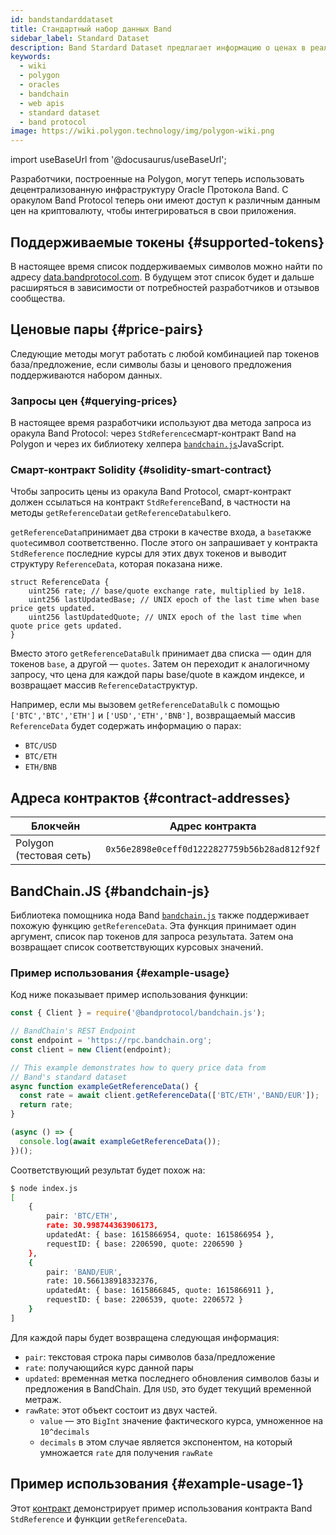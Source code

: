 ```yaml
---
id: bandstandarddataset
title: Стандартный набор данных Band
sidebar_label: Standard Dataset
description: Band Stardard Dataset предлагает информацию о ценах в реальном времени для более 196+ символов, охватывающих crypto валютный и сырьевой
keywords:
  - wiki
  - polygon
  - oracles
  - bandchain
  - web apis
  - standard dataset
  - band protocol
image: https://wiki.polygon.technology/img/polygon-wiki.png
---
```

import useBaseUrl from '@docusaurus/useBaseUrl';

Разработчики, построенные на Polygon, могут теперь использовать децентрализованную инфраструктуру Oracle Протокола Band. С оракулом Band Protocol теперь они имеют доступ к различным данным цен на криптовалюту, чтобы интегрироваться в свои приложения.

## Поддерживаемые токены {#supported-tokens}

В настоящее время список поддерживаемых символов можно найти по адресу [data.bandprotocol.com](http://data.bandprotcool.com). В будущем этот список будет и дальше расширяться в зависимости от потребностей разработчиков и отзывов сообщества.

## Ценовые пары {#price-pairs}

Следующие методы могут работать с любой комбинацией пар токенов база/предложение, если символы базы и ценового предложения поддерживаются набором данных.

### Запросы цен {#querying-prices}

В настоящее время разработчики используют два метода запроса из оракула Band Protocol: через `StdReference`смарт-контракт Band на Polygon и через их библиотеку хелпера [`bandchain.js`](https://www.npmjs.com/package/%40bandprotocol%2Fbandchain.js)JavaScript.

### Смарт-контракт Solidity {#solidity-smart-contract}

Чтобы запросить цены из оракула Band Protocol, смарт-контракт должен ссылаться на контракт `StdReference`Band, в частности на методы `getReferenceData`и `getReferenceDatabulk`его.

`getReferenceData`принимает два строки в качестве входа, а `base`также `quote`символ соответственно. После этого он запрашивает у контракта `StdReference` последние курсы для этих двух токенов и выводит структуру `ReferenceData`, которая показана ниже.

```
struct ReferenceData {
    uint256 rate; // base/quote exchange rate, multiplied by 1e18.
    uint256 lastUpdatedBase; // UNIX epoch of the last time when base price gets updated.
    uint256 lastUpdatedQuote; // UNIX epoch of the last time when quote price gets updated.
}
```

Вместо этого `getReferenceDataBulk` принимает два списка — один для токенов `base`, а другой — `quotes`. Затем он переходит к аналогичному запросу, что цена для каждой пары base/quote в каждом индексе, и возвращает массив `ReferenceData`структур.

Например, если мы вызовем `getReferenceDataBulk` с помощью `['BTC','BTC','ETH']` и `['USD','ETH','BNB']`, возвращаемый массив `ReferenceData` будет содержать информацию о парах:

- `BTC/USD`
- `BTC/ETH`
- `ETH/BNB`

## Адреса контрактов {#contract-addresses}

| Блокчейн | Адрес контракта |
| -------------------- | :------------------------------------------: |
| Polygon (тестовая сеть) | `0x56e2898e0ceff0d1222827759b56b28ad812f92f` |

## BandChain.JS {#bandchain-js}

Библиотека помощника нода Band [`bandchain.js`](https://www.npmjs.com/package/@bandprotocol/bandchain.js) также поддерживает похожую функцию `getReferenceData`. Эта функция принимает один аргумент, список пар токенов для запроса результата. Затем она возвращает список соответствующих курсовых значений.


### Пример использования {#example-usage}

Код ниже показывает пример использования функции:

```javascript
const { Client } = require('@bandprotocol/bandchain.js');

// BandChain's REST Endpoint
const endpoint = 'https://rpc.bandchain.org';
const client = new Client(endpoint);

// This example demonstrates how to query price data from
// Band's standard dataset
async function exampleGetReferenceData() {
  const rate = await client.getReferenceData(['BTC/ETH','BAND/EUR']);
  return rate;
}

(async () => {
  console.log(await exampleGetReferenceData());
})();

```

Соответствующий результат будет похож на:

```bash
$ node index.js
[
    {
        pair: 'BTC/ETH',
        rate: 30.998744363906173,
        updatedAt: { base: 1615866954, quote: 1615866954 },
        requestID: { base: 2206590, quote: 2206590 }
    },
    {
        pair: 'BAND/EUR',
        rate: 10.566138918332376,
        updatedAt: { base: 1615866845, quote: 1615866911 },
        requestID: { base: 2206539, quote: 2206572 }
    }
]
```

Для каждой пары будет возвращена следующая информация:

- `pair`: текстовая строка пары символов база/предложение
- `rate`: получающийся курс данной пары
- `updated`: временная метка последнего обновления символов базы и предложения в BandChain. Для `USD`, это будет текущий временной метраж.
- `rawRate`: этот объект состоит из двух частей.
  - `value` — это `BigInt` значение фактического курса, умноженное на `10^decimals`
  - `decimals` в этом случае является экспонентом, на который умножается `rate` для получения `rawRate`

## Пример использования {#example-usage-1}

Этот [контракт](https://gist.github.com/tansawit/a66d460d4e896aa94a0790df299251db) демонстрирует пример использования контракта Band `StdReference` и функции `getReferenceData`.